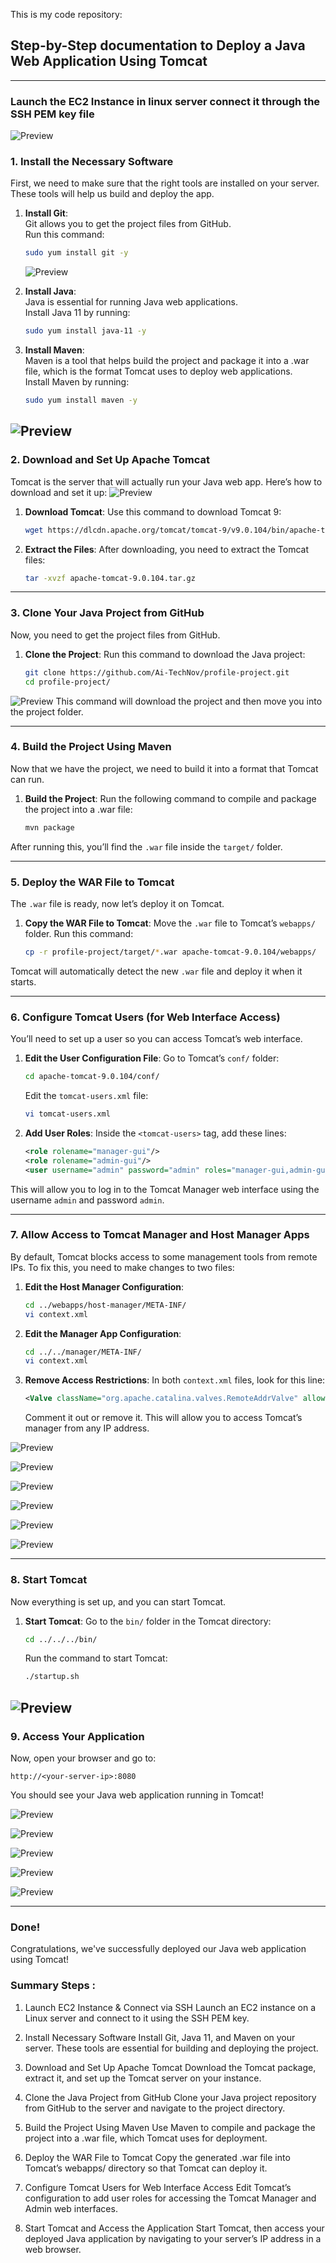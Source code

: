 This is my code repository: 

 ## Step-by-Step documentation to Deploy a Java Web Application Using Tomcat 

---

### Launch the EC2 Instance in linux server connect it through the SSH PEM key file 

![Preview](./images/01.png)

### 1. **Install the Necessary Software**

First, we need to make sure that the right tools are installed on your server. These tools will help us build and deploy the app.

1. **Install Git**:  
   Git allows you to get the project files from GitHub.  
   Run this command:
   ```bash
   sudo yum install git -y
   ```
   ![Preview](./images/02.png)

2. **Install Java**:  
   Java is essential for running Java web applications.  
   Install Java 11 by running:
   ```bash
   sudo yum install java-11 -y
   ```


3. **Install Maven**:  
   Maven is a tool that helps build the project and package it into a .war file, which is the format Tomcat uses to deploy web applications.  
   Install Maven by running:
   ```bash
   sudo yum install maven -y
   ```
![Preview](./images/04.png)
---

### 2. **Download and Set Up Apache Tomcat**

Tomcat is the server that will actually run your Java web app. Here’s how to download and set it up:
![Preview](./images/03.png)
1. **Download Tomcat**:
   Use this command to download Tomcat 9:
   ```bash
   wget https://dlcdn.apache.org/tomcat/tomcat-9/v9.0.104/bin/apache-tomcat-9.0.104.tar.gz
   ```

2. **Extract the Files**:
   After downloading, you need to extract the Tomcat files:
   ```bash
   tar -xvzf apache-tomcat-9.0.104.tar.gz
   ```

---

### 3. **Clone Your Java Project from GitHub**

Now, you need to get the project files from GitHub.

1. **Clone the Project**:
   Run this command to download the Java project:
   ```bash
   git clone https://github.com/Ai-TechNov/profile-project.git
   cd profile-project/
   ```
![Preview](./images/03.png)
This command will download the project and then move you into the project folder.

---

### 4. **Build the Project Using Maven**

Now that we have the project, we need to build it into a format that Tomcat can run.

1. **Build the Project**:
   Run the following command to compile and package the project into a .war file:
   ```bash
   mvn package
   ```

After running this, you’ll find the `.war` file inside the `target/` folder.

---

### 5. **Deploy the WAR File to Tomcat**

The `.war` file is ready, now let’s deploy it on Tomcat.

1. **Copy the WAR File to Tomcat**:
   Move the `.war` file to Tomcat’s `webapps/` folder. Run this command:
   ```bash
   cp -r profile-project/target/*.war apache-tomcat-9.0.104/webapps/
   ```


Tomcat will automatically detect the new `.war` file and deploy it when it starts.

---

### 6. **Configure Tomcat Users (for Web Interface Access)**

You’ll need to set up a user so you can access Tomcat’s web interface.

1. **Edit the User Configuration File**:
   Go to Tomcat’s `conf/` folder:
   ```bash
   cd apache-tomcat-9.0.104/conf/
   ```
   Edit the `tomcat-users.xml` file:
   ```bash
   vi tomcat-users.xml
   ```
2. **Add User Roles**:
   Inside the `<tomcat-users>` tag, add these lines:
   ```xml
   <role rolename="manager-gui"/>
   <role rolename="admin-gui"/>
   <user username="admin" password="admin" roles="manager-gui,admin-gui"/>
   ```

This will allow you to log in to the Tomcat Manager web interface using the username `admin` and password `admin`.

---

### 7. **Allow Access to Tomcat Manager and Host Manager Apps**

By default, Tomcat blocks access to some management tools from remote IPs. To fix this, you need to make changes to two files:

1. **Edit the Host Manager Configuration**:
   ```bash
   cd ../webapps/host-manager/META-INF/
   vi context.xml
   ```

2. **Edit the Manager App Configuration**:
   ```bash
   cd ../../manager/META-INF/
   vi context.xml
   ```

3. **Remove Access Restrictions**:
   In both `context.xml` files, look for this line:
   ```xml
   <Valve className="org.apache.catalina.valves.RemoteAddrValve" allow="127\.\d+\.\d+\.\d+|::1"/>
   ```
   Comment it out or remove it. This will allow you to access Tomcat’s manager from any IP address.

![Preview](./images/05.png)

![Preview](./images/06.png)

![Preview](./images/07.png)

![Preview](./images/08.png)

![Preview](./images/09.png)

![Preview](./images/10.png)

---

### 8. **Start Tomcat**

Now everything is set up, and you can start Tomcat.

1. **Start Tomcat**:
   Go to the `bin/` folder in the Tomcat directory:
   ```bash
   cd ../../../bin/
   ```
   Run the command to start Tomcat:
   ```bash
   ./startup.sh
   ```
![Preview](./images/11.png)
---

### 9. **Access Your Application**

Now, open your browser and go to:

```
http://<your-server-ip>:8080
```

You should see your Java web application running in Tomcat!

![Preview](./images/12.png)

![Preview](./images/13.png)

![Preview](./images/14.png)

![Preview](./images/15.png)

![Preview](./images/16.png)

---

### **Done!**  
Congratulations, we've successfully deployed our Java web application using Tomcat!

### Summary Steps :

1. Launch EC2 Instance & Connect via SSH
Launch an EC2 instance on a Linux server and connect to it using the SSH PEM key.

2. Install Necessary Software
Install Git, Java 11, and Maven on your server. These tools are essential for building and deploying the project.

3. Download and Set Up Apache Tomcat
Download the Tomcat package, extract it, and set up the Tomcat server on your instance.

4. Clone the Java Project from GitHub
Clone your Java project repository from GitHub to the server and navigate to the project directory.

5. Build the Project Using Maven
Use Maven to compile and package the project into a .war file, which Tomcat uses for deployment.

6. Deploy the WAR File to Tomcat
Copy the generated .war file into Tomcat’s webapps/ directory so that Tomcat can deploy it.

7. Configure Tomcat Users for Web Interface Access
Edit Tomcat’s configuration to add user roles for accessing the Tomcat Manager and Admin web interfaces.

8. Start Tomcat and Access the Application
Start Tomcat, then access your deployed Java application by navigating to your server’s IP address in a web browser.
